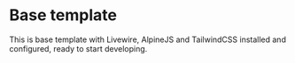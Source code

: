 # Base template

This is base template with Livewire, AlpineJS and TailwindCSS installed and configured, ready to start developing.
